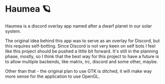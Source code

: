 # Haumea 🪐

Haumea is a discord overlay app named after a dwarf planet in our solar system.

The original idea behind this app was to serve as an overlay for Discord, but this requires self-botting.
Since Discord is not very keen on self bots I feel like this project should be pushed a little bit forward.
It's still in the planning phase, mostly, so I think that the best way for this project to have a future is to allow multiple backends,
like matrix, irc, discord and some other, maybe.

Other than that - the original plan to use GTK is ditched, it will make way more sense for the application to use OpenGL.
